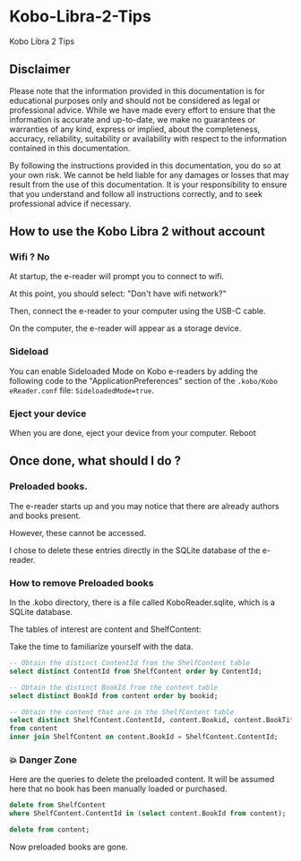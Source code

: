 # Kobo-Libra-2-Tips
Kobo Libra 2 Tips

## Disclaimer

Please note that the information provided in this documentation is for educational purposes only and should not be considered as legal or professional advice. While we have made every effort to ensure that the information is accurate and up-to-date, we make no guarantees or warranties of any kind, express or implied, about the completeness, accuracy, reliability, suitability or availability with respect to the information contained in this documentation.

By following the instructions provided in this documentation, you do so at your own risk. We cannot be held liable for any damages or losses that may result from the use of this documentation. It is your responsibility to ensure that you understand and follow all instructions correctly, and to seek professional advice if necessary.

## How to use the Kobo Libra 2 without account

### Wifi ? No

At startup, the e-reader will prompt you to connect to wifi.

At this point, you should select: "Don't have wifi network?"

Then, connect the e-reader to your computer using the USB-C cable.

On the computer, the e-reader will appear as a storage device.

### Sideload

You can enable Sideloaded Mode on Kobo e-readers by adding the following code to the "ApplicationPreferences" section of the `.kobo/Kobo eReader.conf` file: `SideloadedMode=true`.

### Eject your device

When you are done, eject your device from your computer.
Reboot


## Once done, what should I do ?

### Preloaded books.

The e-reader starts up and you may notice that there are already authors and books present.

However, these cannot be accessed.

I chose to delete these entries directly in the SQLite database of the e-reader.

### How to remove Preloaded books

In the .kobo directory, there is a file called KoboReader.sqlite, which is a SQLite database.

The tables of interest are content and ShelfContent:

Take the time to familiarize yourself with the data.

```sql
-- Obtain the distinct ContentId from the ShelfContent table
select distinct ContentId from ShelfContent order by ContentId;

-- Obtain the distinct BookId from the content table
select distinct BookId from content order by bookid;

-- Obtain the content that are in the ShelfContent table
select distinct ShelfContent.ContentId, content.Bookid, content.BookTitle
from content
inner join ShelfContent on content.BookId = ShelfContent.ContentId;
```

### 💥 Danger Zone

Here are the queries to delete the preloaded content.
It will be assumed here that no book has been manually loaded or purchased.

```sql
delete from ShelfContent
where ShelfContent.ContentId in (select content.BookId from content);

delete from content; 
```

Now preloaded books are gone.
